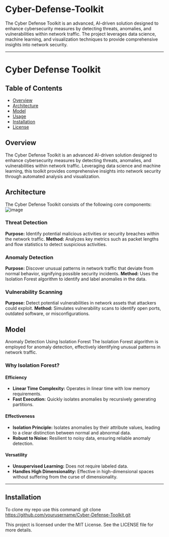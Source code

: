 # Cyber-Defense-Toolkit

The Cyber Defense Toolkit is an advanced, AI-driven solution designed to enhance cybersecurity measures by detecting threats, anomalies, and vulnerabilities within network traffic. The project leverages data science, machine learning, and visualization techniques to provide comprehensive insights into network security.
****************************************************************************************************************************************
# Cyber Defense Toolkit

## Table of Contents
- [Overview](#overview)
- [Architecture](#architecture)
- [Model](#model)
- [Usage](#usage)
- [Installation](#installation)
- [License](#license)

## Overview
The Cyber Defense Toolkit is an advanced AI-driven solution designed to enhance cybersecurity measures by detecting threats, anomalies, and vulnerabilities within network traffic. Leveraging data science and machine learning, this toolkit provides comprehensive insights into network security through automated analysis and visualization.

## Architecture
The Cyber Defense Toolkit consists of the following core components:
![image](https://github.com/user-attachments/assets/91374275-73b2-40a2-ac80-cfae55675a64)

### Threat Detection
**Purpose:** Identify potential malicious activities or security breaches within the network traffic.
**Method:** Analyzes key metrics such as packet lengths and flow statistics to detect suspicious activities.

### Anomaly Detection
**Purpose:** Discover unusual patterns in network traffic that deviate from normal behavior, signifying possible security incidents.
**Method:** Uses the Isolation Forest algorithm to identify and label anomalies in the data.

### Vulnerability Scanning
**Purpose:** Detect potential vulnerabilities in network assets that attackers could exploit.
**Method:** Simulates vulnerability scans to identify open ports, outdated software, or misconfigurations.

## Model
Anomaly Detection Using Isolation Forest
The Isolation Forest algorithm is employed for anomaly detection, effectively identifying unusual patterns in network traffic.

### Why Isolation Forest?

#### Efficiency
- **Linear Time Complexity:** Operates in linear time with low memory requirements.
- **Fast Execution:** Quickly isolates anomalies by recursively generating partitions.

#### Effectiveness
- **Isolation Principle:** Isolates anomalies by their attribute values, leading to a clear distinction between normal and abnormal data.
- **Robust to Noise:** Resilient to noisy data, ensuring reliable anomaly detection.

#### Versatility
- **Unsupervised Learning:** Does not require labeled data.
- **Handles High Dimensionality:** Effective in high-dimensional spaces without suffering from the curse of dimensionality.

*********************************************************************************************************************************************
## Installation
To clone my repo use this command :git clone https://github.com/yourusername/Cyber-Defense-Toolkit.git

This project is licensed under the MIT License. See the LICENSE file for more details.


